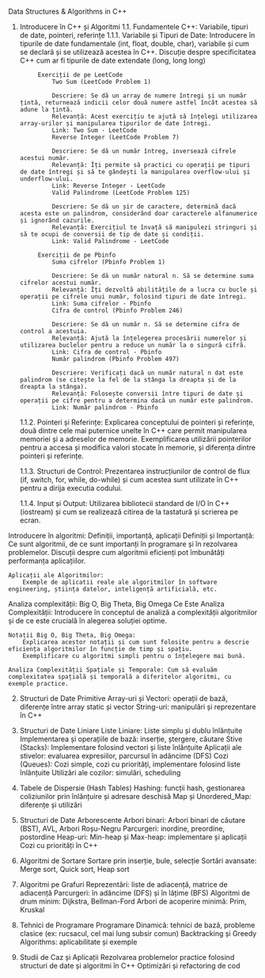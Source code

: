 Data Structures & Algorithms in C++

1. Introducere în C++ și Algoritmi
1.1. Fundamentele C++: Variabile, tipuri de date, pointeri, referințe
    1.1.1. Variabile și Tipuri de Date: 
            Introducere în tipurile de date fundamentale (int, float, double, char), variabile și cum se declară și se utilizează acestea în C++. 
            Discuție despre specificitatea C++ cum ar fi tipurile de date extendate (long, long long)

            Exerciții de pe LeetCode
                Two Sum (LeetCode Problem 1)

                Descriere: Se dă un array de numere întregi și un număr țintă, returnează indicii celor două numere astfel încât acestea să adune la țintă.
                Relevanță: Acest exercițiu te ajută să înțelegi utilizarea array-urilor și manipularea tipurilor de date întregi.
                Link: Two Sum - LeetCode
                Reverse Integer (LeetCode Problem 7)

                Descriere: Se dă un număr întreg, inversează cifrele acestui număr.
                Relevanță: Îți permite să practici cu operații pe tipuri de date întregi și să te gândești la manipularea overflow-ului și underflow-ului.
                Link: Reverse Integer - LeetCode
                Valid Palindrome (LeetCode Problem 125)

                Descriere: Se dă un șir de caractere, determină dacă acesta este un palindrom, considerând doar caracterele alfanumerice și ignorând cazurile.
                Relevanță: Exercițiul te învață să manipulezi stringuri și să te ocupi de conversii de tip de date și condiții.
                Link: Valid Palindrome - LeetCode
            
            Exerciții de pe Pbinfo
                Suma cifrelor (Pbinfo Problem 1)

                Descriere: Se dă un număr natural n. Să se determine suma cifrelor acestui număr.
                Relevanță: Îți dezvoltă abilitățile de a lucra cu bucle și operații pe cifrele unui număr, folosind tipuri de date întregi.
                Link: Suma cifrelor - Pbinfo
                Cifra de control (Pbinfo Problem 246)

                Descriere: Se dă un număr n. Să se determine cifra de control a acestuia.
                Relevanță: Ajută la înțelegerea procesării numerelor și utilizarea buclelor pentru a reduce un număr la o singură cifră.
                Link: Cifra de control - Pbinfo
                Număr palindrom (Pbinfo Problem 497)

                Descriere: Verificați dacă un număr natural n dat este palindrom (se citește la fel de la stânga la dreapta și de la dreapta la stânga).
                Relevanță: Folosește conversii între tipuri de date și operații pe cifre pentru a determina dacă un număr este palindrom.
                Link: Număr palindrom - Pbinfo


    1.1.2. Pointeri și Referințe: 
            Explicarea conceptului de pointeri și referințe, două dintre cele mai puternice unelte în C++ care permit manipularea memoriei și a adreselor de memorie. 
            Exemplificarea utilizării pointerilor pentru a accesa și modifica valori stocate în memorie, și diferența dintre pointeri și referințe.
            

    1.1.3. Structuri de Control: 
            Prezentarea instrucțiunilor de control de flux (if, switch, for, while, do-while) și cum acestea sunt utilizate în C++ pentru a dirija executia codului.
    
    1.1.4. Input și Output: Utilizarea bibliotecii standard de I/O în C++ (iostream) și cum se realizează citirea de la tastatură și scrierea pe ecran.

Introducere în algoritmi: Definiții, importanță, aplicații
    Definiții și Importanță: 
        Ce sunt algoritmii, de ce sunt importanți în programare și în rezolvarea problemelor. 
        Discuții despre cum algoritmii eficienți pot îmbunătăți performanța aplicațiilor.
    
    Aplicații ale Algoritmilor: 
        Exemple de aplicatii reale ale algoritmilor în software engineering, știința datelor, inteligență artificială, etc.

Analiza complexității: Big O, Big Theta, Big Omega
    Ce Este Analiza Complexității: 
        Introducere în conceptul de analiză a complexității algoritmilor și de ce este crucială în alegerea soluției optime.
    
    Notații Big O, Big Theta, Big Omega: 
        Explicarea acestor notații și cum sunt folosite pentru a descrie eficiența algoritmilor în funcție de timp și spațiu. 
        Exemplificare cu algoritmi simpli pentru o înțelegere mai bună.

    Analiza Complexității Spațiale și Temporale: Cum să evaluăm complexitatea spațială și temporală a diferitelor algoritmi, cu exemple practice.


2. Structuri de Date Primitive
Array-uri și Vectori: operații de bază, diferențe între array static și vector
String-uri: manipulări și reprezentare în C++

3. Structuri de Date Liniare
Liste Liniare:
    Liste simplu și dublu înlănțuite
    Implementarea și operațiile de bază: inserție, ștergere, căutare
Stive (Stacks):
    Implementare folosind vectori și liste înlănțuite
    Aplicații ale stivelor: evaluarea expresiilor, parcursul în adâncime (DFS)
Cozi (Queues):
    Cozi simple, cozi cu priorități, implementare folosind liste înlănțuite
    Utilizări ale cozilor: simulări, scheduling

4. Tabele de Dispersie (Hash Tables)
Hashing: funcții hash, gestionarea coliziunilor prin înlănțuire și adresare deschisă
Map și Unordered_Map: diferențe și utilizări

5. Structuri de Date Arborescente
Arbori binari:
    Arbori binari de căutare (BST), AVL, Arbori Roșu-Negru
    Parcurgeri: inordine, preordine, postordine
Heap-uri:
    Min-heap și Max-heap: implementare și aplicații
    Cozi cu priorități în C++

6. Algoritmi de Sortare
Sortare prin inserție, bule, selecție
Sortări avansate: Merge sort, Quick sort, Heap sort

7. Algoritmi pe Grafuri
Reprezentări: liste de adiacență, matrice de adiacență
Parcurgeri: în adâncime (DFS) și în lățime (BFS)
Algoritmi de drum minim: Dijkstra, Bellman-Ford
Arbori de acoperire minimă: Prim, Kruskal

8. Tehnici de Programare
Programare Dinamică: tehnici de bază, probleme clasice (ex: rucsacul, cel mai lung subsir comun)
Backtracking și Greedy Algorithms: aplicabilitate și exemple

9. Studii de Caz și Aplicații
Rezolvarea problemelor practice folosind structuri de date și algoritmi în C++
Optimizări și refactoring de cod